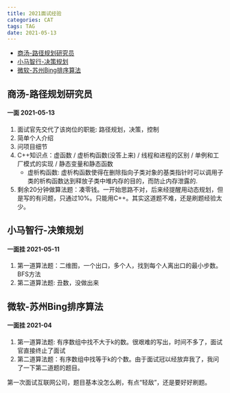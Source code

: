 ```yaml
---
title: 2021面试经验
categories: CAT
tags: TAG
date: 2021-05-13
---
```


- [商汤-路径规划研究员](#商汤-路径规划研究员)
- [小马智行-决策规划](#小马智行-决策规划)
- [微软-苏州Bing排序算法](#微软-苏州Bing排序算法)

## 商汤-路径规划研究员

#### 一面 2021-05-13

1. 面试官先交代了该岗位的职能: 路径规划，决策，控制
2. 简单个人介绍
3. 问项目细节
4. C++知识点：虚函数 / 虚析构函数(没答上来) / 线程和进程的区别 / 单例和工厂模式的实现 / 静态变量和静态函数
    - 虚析构函数: 虚析构函数使得在删除指向子类对象的基类指针时可以调用子类的析构函数达到释放子类中堆内存的目的，而防止内存泄露的.
5. 剩余20分钟做算法题：凑零钱。一开始思路不对，后来经提醒用动态规划，但是写的有问题，只通过10%。只能用C++。其实这道题不难，还是刷题经验太少。

## 小马智行-决策规划

#### 一面挂 2021-05-11

1. 第一道算法题：二维图，一个出口，多个人，找到每个人离出口的最小步数。BFS方法
2. 第二道算法题: 丑数，没做出来

## 微软-苏州Bing排序算法

#### 一面挂 2021-04

1. 第一道算法题: 有序数组中找不大于k的数。很艰难的写出，时间不多了，面试官直接终止了面试
2. 第二道算法题：有序数组中找等于k的个数。由于面试冠以经放弃我了，我问了一下第二道题的题目。

第一次面试互联网公司，题目基本没怎么刷，有点“轻敌”，还是要好好刷题。